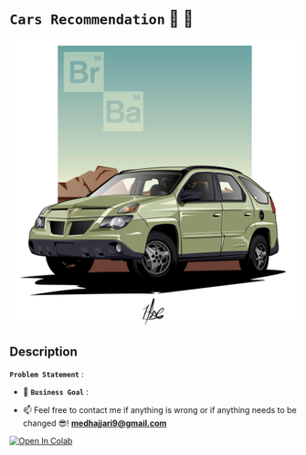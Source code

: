 # `Cars Recommendation` 🚗 🚙

<p align="center">
    <img src="heisenberg_car.jpg"/>
</p>

## Description

 **`Problem Statement`** :

- 🎯 **`Business Goal`** :

- 📫 Feel free to contact me if anything is wrong or if anything needs to be changed 😎!  **medhajjari9@gmail.com**

<a href="https://colab.research.google.com/github/heisenberghj7/Cars-Recommendation/" target="_parent"><img src="https://colab.research.google.com/assets/colab-badge.svg" alt="Open In Colab"/></a>
